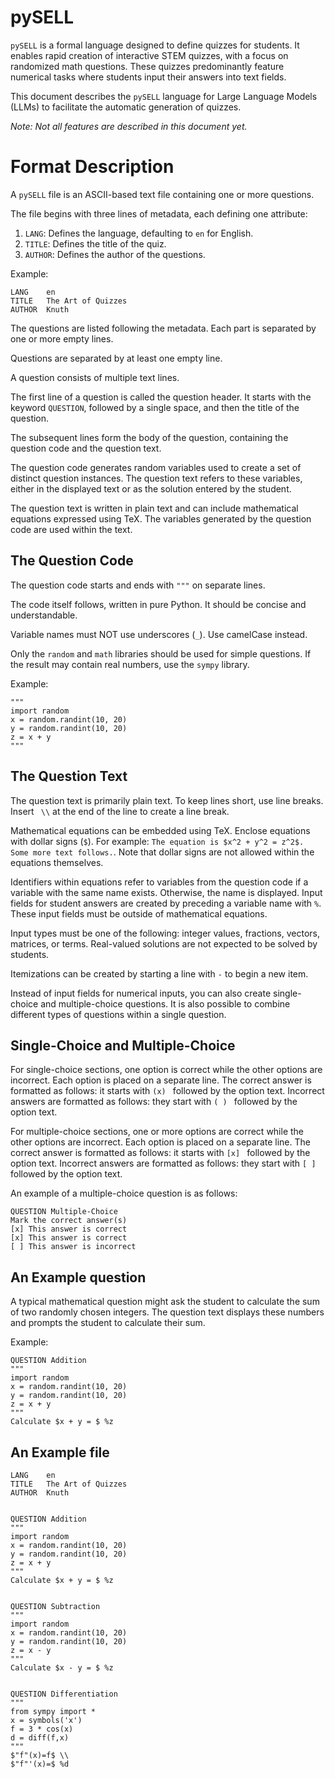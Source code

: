 # pySELL

`pySELL` is a formal language designed to define quizzes for students. It enables rapid creation of interactive STEM quizzes, with a focus on randomized math questions. These quizzes predominantly feature numerical tasks where students input their answers into text fields.

This document describes the `pySELL` language for Large Language Models (LLMs) to facilitate the automatic generation of quizzes.

_Note: Not all features are described in this document yet._

# Format Description

A `pySELL` file is an ASCII-based text file containing one or more questions.

The file begins with three lines of metadata, each defining one attribute:

1. `LANG`: Defines the language, defaulting to `en` for English.
2. `TITLE`: Defines the title of the quiz.
3. `AUTHOR`: Defines the author of the questions.

Example:

```
LANG    en
TITLE   The Art of Quizzes
AUTHOR  Knuth
```

The questions are listed following the metadata. Each part is separated by one or more empty lines.

Questions are separated by at least one empty line.

A question consists of multiple text lines.

The first line of a question is called the question header. It starts with the keyword `QUESTION`, followed by a single space, and then the title of the question.

The subsequent lines form the body of the question, containing the question code and the question text.

The question code generates random variables used to create a set of distinct question instances. The question text refers to these variables, either in the displayed text or as the solution entered by the student.

The question text is written in plain text and can include mathematical equations expressed using TeX. The variables generated by the question code are used within the text.

## The Question Code

The question code starts and ends with `"""` on separate lines.

The code itself follows, written in pure Python. It should be concise and understandable.

Variable names must NOT use underscores (`_`). Use camelCase instead.

Only the `random` and `math` libraries should be used for simple questions. If the result may contain real numbers, use the `sympy` library.

Example:

```
"""
import random
x = random.randint(10, 20)
y = random.randint(10, 20)
z = x + y
"""
```

## The Question Text

The question text is primarily plain text. To keep lines short, use line breaks. Insert ` \\` at the end of the line to create a line break.

Mathematical equations can be embedded using TeX. Enclose equations with dollar signs (`$`). For example: `The equation is $x^2 + y^2 = z^2$. Some more text follows.`. Note that dollar signs are not allowed within the equations themselves.

Identifiers within equations refer to variables from the question code if a variable with the same name exists. Otherwise, the name is displayed. Input fields for student answers are created by preceding a variable name with `%`. These input fields must be outside of mathematical equations.

Input types must be one of the following: integer values, fractions, vectors, matrices, or terms. Real-valued solutions are not expected to be solved by students.

Itemizations can be created by starting a line with `-` to begin a new item.

Instead of input fields for numerical inputs, you can also create single-choice and multiple-choice questions. It is also possible to combine different types of questions within a single question.

## Single-Choice and Multiple-Choice

For single-choice sections, one option is correct while the other options are incorrect. Each option is placed on a separate line. The correct answer is formatted as follows: it starts with `(x) ` followed by the option text. Incorrect answers are formatted as follows: they start with `( ) ` followed by the option text.

For multiple-choice sections, one or more options are correct while the other options are incorrect. Each option is placed on a separate line. The correct answer is formatted as follows: it starts with `[x] ` followed by the option text. Incorrect answers are formatted as follows: they start with `[ ] ` followed by the option text.

An example of a multiple-choice question is as follows:

```
QUESTION Multiple-Choice
Mark the correct answer(s)
[x] This answer is correct
[x] This answer is correct
[ ] This answer is incorrect
```

## An Example question

A typical mathematical question might ask the student to calculate the sum of two randomly chosen integers. The question text displays these numbers and prompts the student to calculate their sum.

Example:

```
QUESTION Addition
"""
import random
x = random.randint(10, 20)
y = random.randint(10, 20)
z = x + y
"""
Calculate $x + y = $ %z
```

## An Example file

```
LANG    en
TITLE   The Art of Quizzes
AUTHOR  Knuth


QUESTION Addition
"""
import random
x = random.randint(10, 20)
y = random.randint(10, 20)
z = x + y
"""
Calculate $x + y = $ %z


QUESTION Subtraction
"""
import random
x = random.randint(10, 20)
y = random.randint(10, 20)
z = x - y
"""
Calculate $x - y = $ %z


QUESTION Differentiation
"""
from sympy import *
x = symbols('x')
f = 3 * cos(x)
d = diff(f,x)
"""
$"f"(x)=f$ \\
$"f"'(x)=$ %d
```
